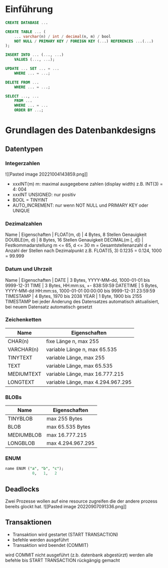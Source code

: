 # Einführung
```sql
CREATE DATABASE ...
```

```sql
CREATE TABLE ... (
	... varchar(n) / int / decimal(n, m) / bool
	NOT NULL / PRIMARY KEY / FOREIGN KEY (...) REFERENCES ...(...)
);
```
```sql
INSERT INTO ... (..., ...)
	VALUES (..., ...);
```
```sql
UPDATE ... SET ... = ...
	WHERE ... = ...;
```
```sql
DELETE FROM ...
	WHERE ... = ...;
```
```sql
SELECT ..., ...
	FROM ...
	WHERE ... = ...
	ORDER BY ...;
```


# Grundlagen des Datenbankdesigns

## Datentypen

### Integerzahlen
![[Pasted image 20221004143859.png]]
- xxxINT(m) m: maximal ausgegebene zahlen (display width) z.B. INT(3) = 4: 004
- xxxINT UNSIGNED: nur positiv
- BOOL = TINYINT
- AUTO_INCREMENT: nur wenn NOT NULL und PRIMARY KEY oder UNIQUE

### Dezimalzahlen
Name             | Eigenschaften
                 |
FLOAT(m, d)      | 4 Bytes, 8 Stellen Genauigkeit
DOUBLE(m, d)     | 8 Bytes, 16 Stellen Genauigkeit
DECIMAL(m [, d]) | Festkommadarstellung m <= 65, d <= 30
m = Gesamtstellenanzahl
d = Anzahl der Stellen nach Dezimalpunkt
z.B. FLOAT(5, 3) 0.1235 = 0.124, 1000 = 99.999

### Datum und Uhrzeit
Name      | Eigenschaften
          |
DATE      | 3 Bytes, YYYY-MM-dd, 1000-01-01 bis 9999-12-31
TIME      | 3 Bytes, HH:mm:ss, +- 838:59:59
DATETIME  | 5 Bytes, YYYY-MM-dd HH:mm:ss, 1000-01-01 00:00:00 bis 9999-12-31 23:59:59
TIMESTAMP | 4 Bytes, 1970 bis 2038
YEAR      | 1 Byte, 1900 bis 2155
TIMESTAMP bei jeder Änderung des Datensatzes automatisch aktualisiert, bei neuem Datensatz automatisch gesetzt

### Zeichenketten
Name | Eigenschaften
-|-
CHAR(n) | fixe Länge n, max 255
VARCHAR(n) | variable Länge n, max 65.535
TINYTEXT | variable Länge, max 255
TEXT | variable Länge, max 65.535
MEDIUMTEXT | variable Länge, max 16.777.215
LONGTEXT | variable Länge, max 4.294.967.295

### BLOBs
Name | Eigenschaften
-----|--------------
TINYBLOB | max 255 Bytes
BLOB | max 65.535 Bytes
MEDIUMBLOB | max 16.777.215
LONGBLOB | max 4.294.967.295


### ENUM
``` SQL
name ENUM ("a", "b", "c");
			0,   1,   2
```

## Deadlocks
Zwei Prozesse wollen auf eine resource zugreifen die der andere prozess bereits glockt hat.
![[Pasted image 20220907091336.png]]

## Transaktionen
- Transaktion wird gestartet (START TRANSACTION)
- befehle werden ausgeführt
- Transaktion wird beendet (COMMIT)

wird COMMIT nicht ausgeführt (z.b. datenbank abgestürzt) werden alle befehle bis START TRANSACTION rückgängig gemacht
